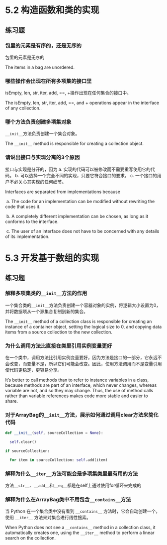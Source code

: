 # 5.2 构造函数和类的实现

## 练习题

### 包里的元素是有序的，还是无序的

包里的元素是无序的

The items in a bag are unordered.

### 哪些操作会出现在所有多项集的接口里

isEmpty, len, str, iter, add, ==, +操作出现在任何集合的接口中。

The isEmpty, len, str, iter, add, ==, and + operations appear in the interface of any collection..

### 哪个方法负责创建多项集对象

`__init__`方法负责创建一个集合对象。

The `__init__` method is responsible for creating a collection object.

### 请说出接口与实现分离的3个原因

接口与实现是分开的，因为
		a. 实现的代码可以被修改而不需要重写使用它的代码。
		b. 可以选择一个完全不同的实现，只要它符合接口的要求。
		c. 一个接口的用户不必关心其实现的任何细节。

Interfaces are separated from implementations because

​     a. The code for an implementation can be modified without rewriting the code that uses it.

​     b. A completely different implementation can be chosen, as long as it conforms to the interface.

​     c. The user of an interface does not have to be concerned with any details of its implementation.

# 5.3  开发基于数组的实现

## 练习题

### 解释多项集类的`__init__`方法的作用

一个集合类的`__init__`方法负责创建一个容器对象的实例，将逻辑大小设置为0，并将数据项从一个源集合复制到新的集合。

The `__init__` method of a collection class is responsible for creating an instance of a container object, setting the logical size to 0, and copying data items from a source collection to the new collection.

### 为什么调用方法比直接在类里引用实例变量更好

在一个类中，调用方法比引用实例变量要好，因为方法是接口的一部分，它永远不会改变，而变量不是，所以它们可能会改变。因此，使用方法调用而不是变量引用使代码更稳定，更容易分享。

It’s better to call methods than to refer to instance variables in a class, because methods are part of an interface, which never changes, whereas variable are not, and so they may change. Thus, the use of method calls rather than variable references makes code more stable and easier to share.

### 对于ArrayBag的`__init__`方法，展示如何通过调用clear方法来简化代码

```python
def __init__(self, sourceCollection = None):

  self.clear()

if sourceCollection:

  for item in sourceCollection: self.add(item)
```

### 解释为什么`__iter__`方法可能会是多项集类里最有用的方法

方法`__str__`、`__add__`和`__eq__`都是在self上通过使用for循环来完成的

### 解释为什么在ArrayBag类中不用包含`__contains__`方法

当 Python 在一个集合类中没有看到 `__contains__` 方法时，它会自动创建一个，使用 `__iter__` 方法来对集合进行线性搜索。

When Python does not see a `__contains__` method in a collection class, it automatically creates one, using the `__iter__` method to perform a linear search on the collection.
